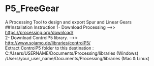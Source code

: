 # P5_FreeGear
A Processing Tool to design and export Spur and Linear Gears</br>
##Installation Instruction
1-  Download Processing -->>  https://processing.org/download/</br>
2-  Download ControlP5 library. -->> http://www.sojamo.de/libraries/controlP5/</br>
 Extract ControlP5 folder to this destination : </br>
C:/Users/USERNAME/Documents/Processing/libraries  (Windows)</br>
/Users/your_user_name/Documents/Processing/libraries (Mac & Linux)</br>





